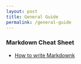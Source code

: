 ```yaml
---
layout: post
title: General Guide
permalink: /general-guide
---
```


### **Markdown Cheat Sheet**

- [How to write Markdownk](https://www.markdownguide.org/cheat-sheet/)
